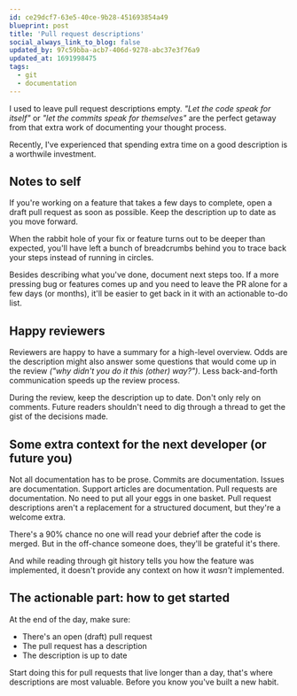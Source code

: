 ```yaml
---
id: ce29dcf7-63e5-40ce-9b28-451693854a49
blueprint: post
title: 'Pull request descriptions'
social_always_link_to_blog: false
updated_by: 97c59bba-acb7-406d-9278-abc37e3f76a9
updated_at: 1691998475
tags:
  - git
  - documentation
---
```

I used to leave pull request descriptions empty. _"Let the code speak for itself"_ or _"let the commits speak for themselves"_ are the perfect getaway from that extra work of documenting your thought process. 

Recently, I've experienced that spending extra time on a good description is a worthwile investment.

<!--more-->

## Notes to self

If you're working on a feature that takes a few days to complete, open a draft pull request as soon as possible. Keep the description up to date as you move forward.

When the rabbit hole of your fix or feature turns out to be deeper than expected, you'll have left a bunch of breadcrumbs behind you to trace back your steps instead of running in circles.

Besides describing what you've done, document next steps too. If a more pressing bug or features comes up and you need to leave the PR alone for a few days (or months), it'll be easier to get back in it with an actionable to-do list.

## Happy reviewers

Reviewers are happy to have a summary for a high-level overview. Odds are the description might also answer some questions that would come up in the review _("why didn't you do it this (other) way?")_. Less back-and-forth communication speeds up the review process.

During the review, keep the description up to date. Don't only rely on comments. Future readers shouldn't need to dig through a thread to get the gist of the decisions made.

## Some extra context for the next developer (or future you)

Not all documentation has to be prose. Commits are documentation. Issues are documentation. Support articles are documentation. Pull requests are documentation. No need to put all your eggs in one basket. Pull request descriptions aren't a replacement for a structured document, but they're a welcome extra.

There's a 90% chance no one will read your debrief after the code is merged. But in the off-chance someone does, they'll be grateful it's there.

And while reading through git history tells you how the feature was implemented, it doesn't provide any context on how it _wasn't_ implemented.

## The actionable part: how to get started

At the end of the day, make sure:

- There's an open (draft) pull request
- The pull request has a description
- The description is up to date

Start doing this for pull requests that live longer than a day, that's where descriptions are most valuable. Before you know you've built a new habit.